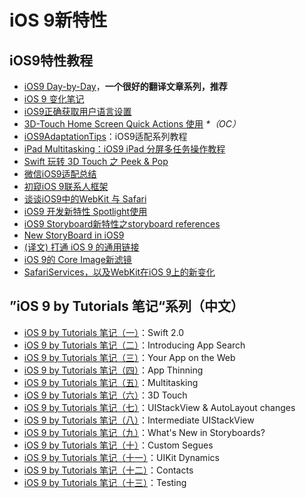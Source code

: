 # iOS 9新特性
## iOS9特性教程
- [iOS9 Day-by-Day][1]，**一个很好的翻译文章系列，推荐**
- [iOS 9 变化笔记][2]
- [iOS9正确获取用户语言设置][3]
- [3D-Touch Home Screen Quick Actions 使用][4] _\*（OC）_
- [iOS9AdaptationTips][5]：iOS9适配系列教程
- [iPad Multitasking：iOS9 iPad 分屏多任务操作教程][6]
- [Swift 玩转 3D Touch 之 Peek & Pop][7]
- [微信iOS9适配总结][8]
- [初窥iOS 9联系人框架][9]
- [谈谈iOS9中的WebKit 与 Safari][10]
- [iOS9 开发新特性 Spotlight使用][11]
- [iOS9 Storyboard新特性之storyboard references][12]
- [New StoryBoard in iOS9][13]
- [(译文) 打通 iOS 9 的通用链接][14]
- [iOS 9的 Core Image新滤镜][15]
- [SafariServices，以及WebKit在iOS 9上的新变化][16]

## ”iOS 9 by Tutorials 笔记“系列（中文）
- [iOS 9 by Tutorials 笔记（一）][17]：Swift 2.0
- [iOS 9 by Tutorials 笔记（二）][18]：Introducing App Search
- [iOS 9 by Tutorials 笔记（三）][19]：Your App on the Web
- [iOS 9 by Tutorials 笔记（四）][20]：App Thinning
- [iOS 9 by Tutorials 笔记（五）][21]：Multitasking
- [iOS 9 by Tutorials 笔记（六）][22]：3D Touch
- [iOS 9 by Tutorials 笔记（七）][23]：UIStackView & AutoLayout changes 
- [iOS 9 by Tutorials 笔记（八）][24]：Intermediate UIStackView
- [iOS 9 by Tutorials 笔记（九）][25]：What's New in Storyboards?
- [iOS 9 by Tutorials 笔记（十）][26]：Custom Segues
- [iOS 9 by Tutorials 笔记（十一）][27]：UIKit Dynamics
- [iOS 9 by Tutorials 笔记（十二）][28]：Contacts
- [iOS 9 by Tutorials 笔记（十三）][29]：Testing

[1]:	http://www.jianshu.com/p/3768b9c65974
[2]:	http://segmentfault.com/a/1190000003794595
[3]:	http://blog.yourtion.com/get-current-language-on-ios9.html
[4]:	http://www.cnblogs.com/wb145230/p/4936596.html "3D-Touch Home Screen Quick Actions 使用"
[5]:	https://github.com/ChenYilong/iOS9AdaptationTips "iOS9AdaptationTips"
[6]:	http://segmentfault.com/a/1190000003794618 "iPad Multitasking：iOS9 iPad 分屏多任务操作教程"
[7]:	http://www.cnblogs.com/Ray-liang/p/4983592.html "Swift 玩转 3D Touch 之 Peek & Pop"
[8]:	http://mp.weixin.qq.com/s?__biz=MzAwNDY1ODY2OQ==&mid=400069917&idx=1&sn=ac651a2ba788980fb6730dc0c322293c&scene=0#rd
[9]:	http://www.cocoachina.com/ios/20151111/14077.html
[10]:	http://www.cnblogs.com/Ray-liang/p/4961702.html "谈谈iOS9中的WebKit 与 Safari"
[11]:	http://www.cnblogs.com/jgCho/p/4961435.html "iOS9 开发新特性 Spotlight使用"
[12]:	http://www.lvesli.com/?p=356 "iOS9 Storyboard新特性之storyboard references"
[13]:	http://segmentfault.com/a/1190000003957293 "New StoryBoard in iOS9"
[14]:	http://amonxu.com/2015/08/18/2015-08-18-Breaking-down-iOS9-Universal-Links/ "(译文) 打通 iOS 9 的通用链接"
[15]:	http://www.cocoachina.com/ios/20151118/14253.html
[16]:	http://www.hotobear.com/?p=1031 "SafariServices，以及WebKit在iOS 9上的新变化"
[17]:	http://chengway.in/ios-9-by-tutorials-bi-ji/ "iOS 9 by Tutorials 笔记（一）"
[18]:	http://chengway.in/ios-9-by-tutorials-bi-ji-er/ "iOS 9 by Tutorials 笔记（二）"
[19]:	http://chengway.in/ios-9-by-tutorials-bi-ji-san/ "iOS 9 by Tutorials 笔记（三）"
[20]:	http://chengway.in/ios-9-by-tutorials-bi-ji-si/ "iOS 9 by Tutorials 笔记（四）"
[21]:	http://chengway.in/ios-9-by-tutorials-bi-ji-wu/ "iOS 9 by Tutorials 笔记（五）"
[22]:	http://chengway.in/ios-9-by-tutorials-bi-ji-liu/ "iOS 9 by Tutorials 笔记（六）"
[23]:	http://chengway.in/ios-9-by-tutorials-bi-ji-qi/ "iOS 9 by Tutorials 笔记（七）"
[24]:	http://chengway.in/ios-9-by-tutorials-bi-ji-ba/ "iOS 9 by Tutorials 笔记（八）"
[25]:	http://chengway.in/ios-9-by-tutorials-bi-ji-jiu/ "iOS 9 by Tutorials 笔记（九）"
[26]:	http://chengway.in/ios-9-by-tutorials-bi-ji-shi/ "iOS 9 by Tutorials 笔记（十）"
[27]:	http://chengway.in/ios-9-by-tutorials-bi-ji-shi-yi/ "iOS 9 by Tutorials 笔记（十一）"
[28]:	http://chengway.in/ios-9-by-tutorials-bi-ji-shi-er/ "iOS 9 by Tutorials 笔记（十二）"
[29]:	http://chengway.in/ios-9-by-tutorials-bi-ji-shi-san/ "iOS 9 by Tutorials 笔记（十三）"